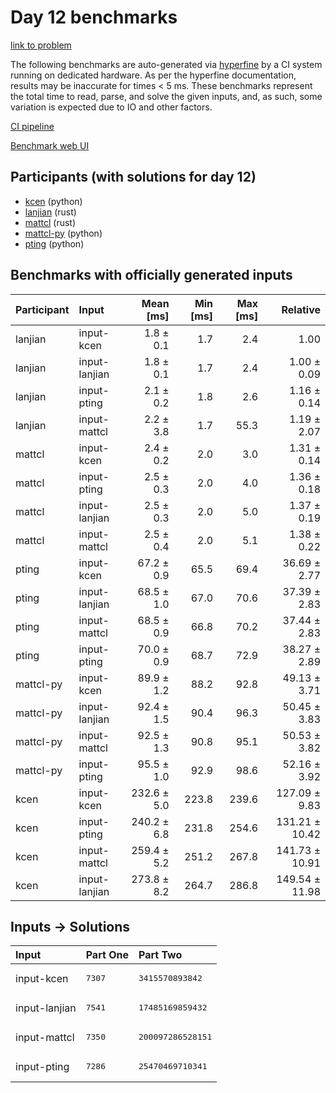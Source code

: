 # Day 12 benchmarks

[link to problem](https://adventofcode.com/2023/day/12)

The following benchmarks are auto-generated via
[hyperfine](https://github.com/sharkdp/hyperfine) by a CI system running on
dedicated hardware. As per the hyperfine documentation, results may be
inaccurate for times < 5 ms. These benchmarks represent the total time to read,
parse, and solve the given inputs, and, as such, some variation is expected due
to IO and other factors.

[CI pipeline](http://ci.papercode.net:8080/teams/main/pipelines/aoc2023)

[Benchmark web UI](https://aoc.ancalagon.black)


## Participants (with solutions for day 12)

- [kcen](https://github.com/kcen/aoc2023) (python)
- [lanjian](https://github.com/lanjian/aoc-2023) (rust)
- [mattcl](https://github.com/mattcl/aoc2023) (rust)
- [mattcl-py](https://github.com/mattcl/aoc2023-py) (python)
- [pting](https://github.com/pting/aoc2023) (python)


## Benchmarks with officially generated inputs

| Participant | Input | Mean [ms] | Min [ms] | Max [ms] | Relative |
|:---|:---|---:|---:|---:|---:|
| lanjian | input-kcen | 1.8 ± 0.1 | 1.7 | 2.4 | 1.00 |
| lanjian | input-lanjian | 1.8 ± 0.1 | 1.7 | 2.4 | 1.00 ± 0.09 |
| lanjian | input-pting | 2.1 ± 0.2 | 1.8 | 2.6 | 1.16 ± 0.14 |
| lanjian | input-mattcl | 2.2 ± 3.8 | 1.7 | 55.3 | 1.19 ± 2.07 |
| mattcl | input-kcen | 2.4 ± 0.2 | 2.0 | 3.0 | 1.31 ± 0.14 |
| mattcl | input-pting | 2.5 ± 0.3 | 2.0 | 4.0 | 1.36 ± 0.18 |
| mattcl | input-lanjian | 2.5 ± 0.3 | 2.0 | 5.0 | 1.37 ± 0.19 |
| mattcl | input-mattcl | 2.5 ± 0.4 | 2.0 | 5.1 | 1.38 ± 0.22 |
| pting | input-kcen | 67.2 ± 0.9 | 65.5 | 69.4 | 36.69 ± 2.77 |
| pting | input-lanjian | 68.5 ± 1.0 | 67.0 | 70.6 | 37.39 ± 2.83 |
| pting | input-mattcl | 68.5 ± 0.9 | 66.8 | 70.2 | 37.44 ± 2.83 |
| pting | input-pting | 70.0 ± 0.9 | 68.7 | 72.9 | 38.27 ± 2.89 |
| mattcl-py | input-kcen | 89.9 ± 1.2 | 88.2 | 92.8 | 49.13 ± 3.71 |
| mattcl-py | input-lanjian | 92.4 ± 1.5 | 90.4 | 96.3 | 50.45 ± 3.83 |
| mattcl-py | input-mattcl | 92.5 ± 1.3 | 90.8 | 95.1 | 50.53 ± 3.82 |
| mattcl-py | input-pting | 95.5 ± 1.0 | 92.9 | 98.6 | 52.16 ± 3.92 |
| kcen | input-kcen | 232.6 ± 5.0 | 223.8 | 239.6 | 127.09 ± 9.83 |
| kcen | input-pting | 240.2 ± 6.8 | 231.8 | 254.6 | 131.21 ± 10.42 |
| kcen | input-mattcl | 259.4 ± 5.2 | 251.2 | 267.8 | 141.73 ± 10.91 |
| kcen | input-lanjian | 273.8 ± 8.2 | 264.7 | 286.8 | 149.54 ± 11.98 |


## Inputs -> Solutions

| Input | Part One | Part Two |
|:---|:---|:---|
|input-kcen|<pre>7307</pre>|<pre>3415570893842</pre>|
|input-lanjian|<pre>7541</pre>|<pre>17485169859432</pre>|
|input-mattcl|<pre>7350</pre>|<pre>200097286528151</pre>|
|input-pting|<pre>7286</pre>|<pre>25470469710341</pre>|